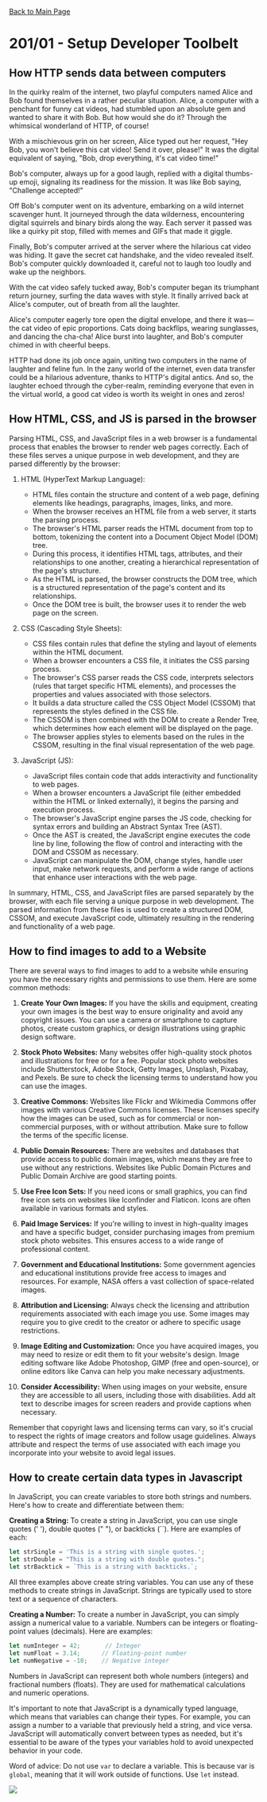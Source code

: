 [Back to Main Page]()

# 201/01 - Setup Developer Toolbelt

## How HTTP sends data between computers

In the quirky realm of the internet, two playful computers named Alice and Bob found themselves in a rather peculiar situation. Alice, a computer with a penchant for funny cat videos, had stumbled upon an absolute gem and wanted to share it with Bob. But how would she do it? Through the whimsical wonderland of HTTP, of course!

With a mischievous grin on her screen, Alice typed out her request, "Hey Bob, you won't believe this cat video! Send it over, please!" It was the digital equivalent of saying, "Bob, drop everything, it's cat video time!"

Bob's computer, always up for a good laugh, replied with a digital thumbs-up emoji, signaling its readiness for the mission. It was like Bob saying, "Challenge accepted!"

Off Bob's computer went on its adventure, embarking on a wild internet scavenger hunt. It journeyed through the data wilderness, encountering digital squirrels and binary birds along the way. Each server it passed was like a quirky pit stop, filled with memes and GIFs that made it giggle.

Finally, Bob's computer arrived at the server where the hilarious cat video was hiding. It gave the secret cat handshake, and the video revealed itself. Bob's computer quickly downloaded it, careful not to laugh too loudly and wake up the neighbors.

With the cat video safely tucked away, Bob's computer began its triumphant return journey, surfing the data waves with style. It finally arrived back at Alice's computer, out of breath from all the laughter.

Alice's computer eagerly tore open the digital envelope, and there it was—the cat video of epic proportions. Cats doing backflips, wearing sunglasses, and dancing the cha-cha! Alice burst into laughter, and Bob's computer chimed in with cheerful beeps.

HTTP had done its job once again, uniting two computers in the name of laughter and feline fun. In the zany world of the internet, even data transfer could be a hilarious adventure, thanks to HTTP's digital antics. And so, the laughter echoed through the cyber-realm, reminding everyone that even in the virtual world, a good cat video is worth its weight in ones and zeros!

## How HTML, CSS, and JS is parsed in the browser

Parsing HTML, CSS, and JavaScript files in a web browser is a fundamental process that enables the browser to render web pages correctly. Each of these files serves a unique purpose in web development, and they are parsed differently by the browser:

1. HTML (HyperText Markup Language):
   - HTML files contain the structure and content of a web page, defining elements like headings, paragraphs, images, links, and more.
   - When the browser receives an HTML file from a web server, it starts the parsing process.
   - The browser's HTML parser reads the HTML document from top to bottom, tokenizing the content into a Document Object Model (DOM) tree.
   - During this process, it identifies HTML tags, attributes, and their relationships to one another, creating a hierarchical representation of the page's structure.
   - As the HTML is parsed, the browser constructs the DOM tree, which is a structured representation of the page's content and its relationships.
   - Once the DOM tree is built, the browser uses it to render the web page on the screen.

2. CSS (Cascading Style Sheets):
   - CSS files contain rules that define the styling and layout of elements within the HTML document.
   - When a browser encounters a CSS file, it initiates the CSS parsing process.
   - The browser's CSS parser reads the CSS code, interprets selectors (rules that target specific HTML elements), and processes the properties and values associated with those selectors.
   - It builds a data structure called the CSS Object Model (CSSOM) that represents the styles defined in the CSS file.
   - The CSSOM is then combined with the DOM to create a Render Tree, which determines how each element will be displayed on the page.
   - The browser applies styles to elements based on the rules in the CSSOM, resulting in the final visual representation of the web page.

3. JavaScript (JS):
   - JavaScript files contain code that adds interactivity and functionality to web pages.
   - When a browser encounters a JavaScript file (either embedded within the HTML or linked externally), it begins the parsing and execution process.
   - The browser's JavaScript engine parses the JS code, checking for syntax errors and building an Abstract Syntax Tree (AST).
   - Once the AST is created, the JavaScript engine executes the code line by line, following the flow of control and interacting with the DOM and CSSOM as necessary.
   - JavaScript can manipulate the DOM, change styles, handle user input, make network requests, and perform a wide range of actions that enhance user interactions with the web page.

In summary, HTML, CSS, and JavaScript files are parsed separately by the browser, with each file serving a unique purpose in web development. The parsed information from these files is used to create a structured DOM, CSSOM, and execute JavaScript code, ultimately resulting in the rendering and functionality of a web page.

## How to find images to add to a Website

There are several ways to find images to add to a website while ensuring you have the necessary rights and permissions to use them. Here are some common methods:

1. **Create Your Own Images:** If you have the skills and equipment, creating your own images is the best way to ensure originality and avoid any copyright issues. You can use a camera or smartphone to capture photos, create custom graphics, or design illustrations using graphic design software.

2. **Stock Photo Websites:** Many websites offer high-quality stock photos and illustrations for free or for a fee. Popular stock photo websites include Shutterstock, Adobe Stock, Getty Images, Unsplash, Pixabay, and Pexels. Be sure to check the licensing terms to understand how you can use the images.

3. **Creative Commons:** Websites like Flickr and Wikimedia Commons offer images with various Creative Commons licenses. These licenses specify how the images can be used, such as for commercial or non-commercial purposes, with or without attribution. Make sure to follow the terms of the specific license.

4. **Public Domain Resources:** There are websites and databases that provide access to public domain images, which means they are free to use without any restrictions. Websites like Public Domain Pictures and Public Domain Archive are good starting points.

5. **Use Free Icon Sets:** If you need icons or small graphics, you can find free icon sets on websites like Iconfinder and Flaticon. Icons are often available in various formats and styles.

6. **Paid Image Services:** If you're willing to invest in high-quality images and have a specific budget, consider purchasing images from premium stock photo websites. This ensures access to a wide range of professional content.

7. **Government and Educational Institutions:** Some government agencies and educational institutions provide free access to images and resources. For example, NASA offers a vast collection of space-related images.

8. **Attribution and Licensing:** Always check the licensing and attribution requirements associated with each image you use. Some images may require you to give credit to the creator or adhere to specific usage restrictions.

9. **Image Editing and Customization:** Once you have acquired images, you may need to resize or edit them to fit your website's design. Image editing software like Adobe Photoshop, GIMP (free and open-source), or online editors like Canva can help you make necessary adjustments.

10. **Consider Accessibility:** When using images on your website, ensure they are accessible to all users, including those with disabilities. Add alt text to describe images for screen readers and provide captions when necessary.

Remember that copyright laws and licensing terms can vary, so it's crucial to respect the rights of image creators and follow usage guidelines. Always attribute and respect the terms of use associated with each image you incorporate into your website to avoid legal issues.


## How to create certain data types in Javascript

In JavaScript, you can create variables to store both strings and numbers. Here's how to create and differentiate between them:

**Creating a String:**
To create a string in JavaScript, you can use single quotes (' '), double quotes (" "), or backticks (``). Here are examples of each:

```javascript
let strSingle = 'This is a string with single quotes.';
let strDouble = "This is a string with double quotes.";
let strBacktick = `This is a string with backticks.`;
```

All three examples above create string variables. You can use any of these methods to create strings in JavaScript. Strings are typically used to store text or a sequence of characters.

**Creating a Number:**
To create a number in JavaScript, you can simply assign a numerical value to a variable. Numbers can be integers or floating-point values (decimals). Here are examples:

```javascript
let numInteger = 42;       // Integer
let numFloat = 3.14;      // Floating-point number
let numNegative = -10;    // Negative integer
```

Numbers in JavaScript can represent both whole numbers (integers) and fractional numbers (floats). They are used for mathematical calculations and numeric operations.

It's important to note that JavaScript is a dynamically typed language, which means that variables can change their types. For example, you can assign a number to a variable that previously held a string, and vice versa. JavaScript will automatically convert between types as needed, but it's essential to be aware of the types your variables hold to avoid unexpected behavior in your code.

Word of advice: Do not use `var` to declare a variable. This is because var is `global`, meaning
that it will work outside of functions. Use `let` instead. 




<img src="https://developer.mozilla.org/en-US/docs/Learn/HTML/Introduction_to_HTML/The_head_metadata_in_HTML/mdn-search-result.png" />
